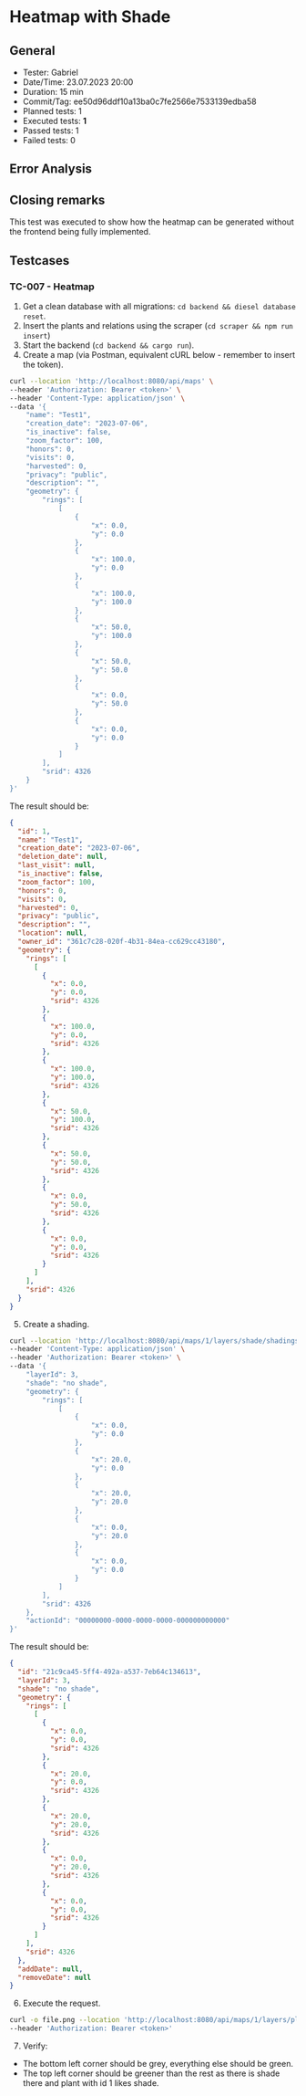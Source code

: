 # Heatmap with Shade

## General

- Tester: Gabriel
- Date/Time: 23.07.2023 20:00
- Duration: 15 min
- Commit/Tag: ee50d96ddf10a13ba0c7fe2566e7533139edba58
- Planned tests: 1
- Executed tests: **1**
- Passed tests: 1
- Failed tests: 0

## Error Analysis

## Closing remarks

This test was executed to show how the heatmap can be generated without the frontend being fully implemented.

## Testcases

### TC-007 - Heatmap

1. Get a clean database with all migrations: `cd backend && diesel database reset`.
2. Insert the plants and relations using the scraper (`cd scraper && npm run insert`)
3. Start the backend (`cd backend && cargo run`).
4. Create a map (via Postman, equivalent cURL below - remember to insert the token).

```bash
curl --location 'http://localhost:8080/api/maps' \
--header 'Authorization: Bearer <token>' \
--header 'Content-Type: application/json' \
--data '{
    "name": "Test1",
    "creation_date": "2023-07-06",
    "is_inactive": false,
    "zoom_factor": 100,
    "honors": 0,
    "visits": 0,
    "harvested": 0,
    "privacy": "public",
    "description": "",
    "geometry": {
        "rings": [
            [
                {
                    "x": 0.0,
                    "y": 0.0
                },
                {
                    "x": 100.0,
                    "y": 0.0
                },
                {
                    "x": 100.0,
                    "y": 100.0
                },
                {
                    "x": 50.0,
                    "y": 100.0
                },
                {
                    "x": 50.0,
                    "y": 50.0
                },
                {
                    "x": 0.0,
                    "y": 50.0
                },
                {
                    "x": 0.0,
                    "y": 0.0
                }
            ]
        ],
        "srid": 4326
    }
}'
```

The result should be:

```json
{
  "id": 1,
  "name": "Test1",
  "creation_date": "2023-07-06",
  "deletion_date": null,
  "last_visit": null,
  "is_inactive": false,
  "zoom_factor": 100,
  "honors": 0,
  "visits": 0,
  "harvested": 0,
  "privacy": "public",
  "description": "",
  "location": null,
  "owner_id": "361c7c28-020f-4b31-84ea-cc629cc43180",
  "geometry": {
    "rings": [
      [
        {
          "x": 0.0,
          "y": 0.0,
          "srid": 4326
        },
        {
          "x": 100.0,
          "y": 0.0,
          "srid": 4326
        },
        {
          "x": 100.0,
          "y": 100.0,
          "srid": 4326
        },
        {
          "x": 50.0,
          "y": 100.0,
          "srid": 4326
        },
        {
          "x": 50.0,
          "y": 50.0,
          "srid": 4326
        },
        {
          "x": 0.0,
          "y": 50.0,
          "srid": 4326
        },
        {
          "x": 0.0,
          "y": 0.0,
          "srid": 4326
        }
      ]
    ],
    "srid": 4326
  }
}
```

5. Create a shading.

```bash
curl --location 'http://localhost:8080/api/maps/1/layers/shade/shadings' \
--header 'Content-Type: application/json' \
--header 'Authorization: Bearer <token>' \
--data '{
    "layerId": 3,
    "shade": "no shade",
    "geometry": {
        "rings": [
            [
                {
                    "x": 0.0,
                    "y": 0.0
                },
                {
                    "x": 20.0,
                    "y": 0.0
                },
                {
                    "x": 20.0,
                    "y": 20.0
                },
                {
                    "x": 0.0,
                    "y": 20.0
                },
                {
                    "x": 0.0,
                    "y": 0.0
                }
            ]
        ],
        "srid": 4326
    },
    "actionId": "00000000-0000-0000-0000-000000000000"
}'
```

The result should be:

```json
{
  "id": "21c9ca45-5ff4-492a-a537-7eb64c134613",
  "layerId": 3,
  "shade": "no shade",
  "geometry": {
    "rings": [
      [
        {
          "x": 0.0,
          "y": 0.0,
          "srid": 4326
        },
        {
          "x": 20.0,
          "y": 0.0,
          "srid": 4326
        },
        {
          "x": 20.0,
          "y": 20.0,
          "srid": 4326
        },
        {
          "x": 0.0,
          "y": 20.0,
          "srid": 4326
        },
        {
          "x": 0.0,
          "y": 0.0,
          "srid": 4326
        }
      ]
    ],
    "srid": 4326
  },
  "addDate": null,
  "removeDate": null
}
```

6. Execute the request.

```bash
curl -o file.png --location 'http://localhost:8080/api/maps/1/layers/plants/heatmap?plant_id=1&plant_layer_id=1&shade_layer_id=3' \
--header 'Authorization: Bearer <token>'
```

7. Verify:

- The bottom left corner should be grey, everything else should be green.
- The top left corner should be greener than the rest as there is shade there and plant with id 1 likes shade.
